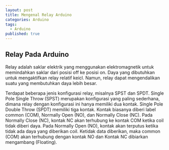 ```yaml
---
layout: post
title: Mengenal Relay Arduino
categories: Arduino
tags:
  - Arduino
published: true
---
```

## Relay Pada Arduino

Relay adalah saklar elektrik yang menggunakan elektromagnetik untuk memindahkan saklar dari posisi off ke posisi on. Daya yang dibutuhkan untuk mengaktifkan relay relatif keicl. Namun, relay dapat mengendalikan suatu yang membutuhkan daya lebih besar.  

Terdapat beberapa jenis konfigurasi relay, misalnya SPST dan SPDT. Single Pole Single Throw (SPST) merupakan konfigurasi yang paling sederhana, dimana relay dengan konfigurasi ini hanya memiliki dua kontak. Single Pole Double Throw (SPDT) memiliki tiga kontak. Kontak biasanya diberi label common (COM), Normally Open (NO), dan Normally Close (NC). Pada Normally Close (NC), kontak NC akan terhubung ke kontak COM ketika coil tidak diberi daya. Pada Normally Open (NO), kontak akan terputus ketika tidak ada daya yang diberikan coil. Ketidak data diberikan, maka common (COM) akan terhubung dengan kontak NO dan Kontak NC dibiarkan mengambang (Floating).
